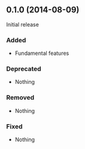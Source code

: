 ## 0.1.0 (2014-08-09)

Initial release

### Added

- Fundamental features

### Deprecated

- Nothing

### Removed

- Nothing

### Fixed

- Nothing


